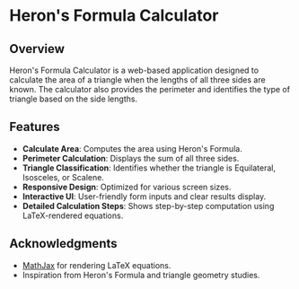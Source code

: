 # Heron's Formula Calculator

## Overview

Heron's Formula Calculator is a web-based application designed to calculate the area of a triangle when the lengths of all three sides are known. The calculator also provides the perimeter and identifies the type of triangle based on the side lengths.

## Features

- **Calculate Area**: Computes the area using Heron's Formula.
- **Perimeter Calculation**: Displays the sum of all three sides.
- **Triangle Classification**: Identifies whether the triangle is Equilateral, Isosceles, or Scalene.
- **Responsive Design**: Optimized for various screen sizes.
- **Interactive UI**: User-friendly form inputs and clear results display.
- **Detailed Calculation Steps**: Shows step-by-step computation using LaTeX-rendered equations.


## Acknowledgments

- [MathJax](https://www.mathjax.org/) for rendering LaTeX equations.
- Inspiration from Heron's Formula and triangle geometry studies.
